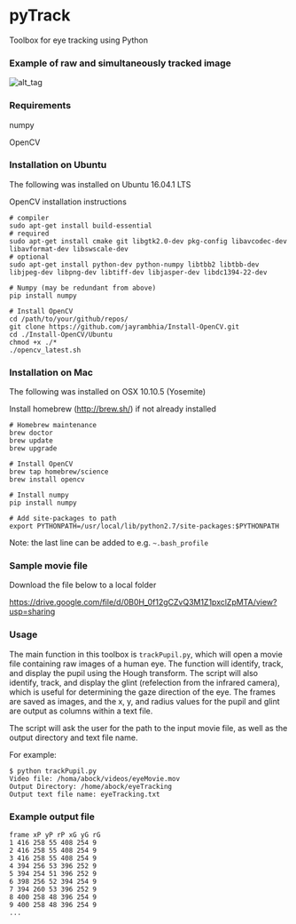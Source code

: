# pyTrack
Toolbox for eye tracking using Python

### Example of raw and simultaneously tracked image
![alt_tag](https://cloud.githubusercontent.com/assets/6589737/19627648/8e76042a-9919-11e6-8448-a9421cacb777.jpeg)

### Requirements
numpy

OpenCV

### Installation on Ubuntu 
The following was installed on Ubuntu 16.04.1 LTS

OpenCV installation instructions 

```
# compiler
sudo apt-get install build-essential
# required
sudo apt-get install cmake git libgtk2.0-dev pkg-config libavcodec-dev libavformat-dev libswscale-dev
# optional
sudo apt-get install python-dev python-numpy libtbb2 libtbb-dev libjpeg-dev libpng-dev libtiff-dev libjasper-dev libdc1394-22-dev

# Numpy (may be redundant from above)
pip install numpy

# Install OpenCV
cd /path/to/your/github/repos/
git clone https://github.com/jayrambhia/Install-OpenCV.git
cd ./Install-OpenCV/Ubuntu
chmod +x ./* 
./opencv_latest.sh
```

### Installation on Mac
The following was installed on OSX 10.10.5 (Yosemite)

Install homebrew (http://brew.sh/) if not already installed

```
# Homebrew maintenance
brew doctor
brew update
brew upgrade

# Install OpenCV
brew tap homebrew/science
brew install opencv

# Install numpy
pip install numpy

# Add site-packages to path
export PYTHONPATH=/usr/local/lib/python2.7/site-packages:$PYTHONPATH
```
Note: the last line can be added to e.g. `~.bash_profile`


### Sample movie file
Download the file below to a local folder

https://drive.google.com/file/d/0B0H_0f12gCZvQ3M1Z1pxclZpMTA/view?usp=sharing

### Usage
The main function in this toolbox is `trackPupil.py`, which will open a movie file containing raw images of a human eye. The function will identify, track, and display the pupil using the Hough transform. The script will also identify, track, and display the glint (refelection from the infrared camera), which is useful for determining the gaze direction of the eye. The frames are saved as images, and the x, y, and radius values for the pupil and glint are output as columns within a text file.

The script will ask the user for the path to the input movie file, as well as the output directory and text file name.

For example:

```
$ python trackPupil.py
Video file: /homa/abock/videos/eyeMovie.mov
Output Directory: /home/abock/eyeTracking
Output text file name: eyeTracking.txt
```


### Example output file
```
frame xP yP rP xG yG rG 
1 416 258 55 408 254 9 
2 416 258 55 408 254 9 
3 416 258 55 408 254 9 
4 394 256 53 396 252 9 
5 394 254 51 396 252 9 
6 398 256 52 394 254 9 
7 394 260 53 396 252 9 
8 400 258 48 396 254 9 
9 400 258 48 396 254 9 
...
```

